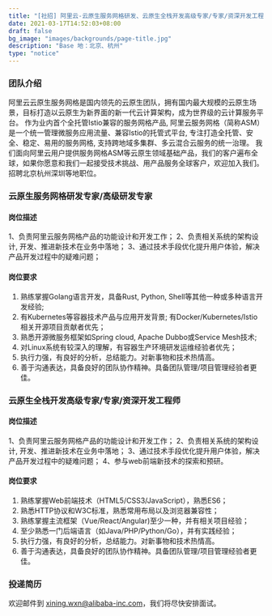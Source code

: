 ```yaml
---
title: "[社招] 阿里云-云原生服务网格研发、云原生全栈开发高级专家/专家/资深开发工程师"
date: 2021-03-17T14:52:03+08:00
draft: false
bg_image: "images/backgrounds/page-title.jpg"
description: "Base 地：北京、杭州"
type: "notice"
---
```


### 团队介绍

阿里云云原生服务网格是国内领先的云原生团队，拥有国内最大规模的云原生场景，目标打造以云原生为新界面的新一代云计算架构，成为世界级的云计算服务平台。
作为业内首个全托管Istio兼容的服务网格产品, 阿里云服务网格（简称ASM）是一个统一管理微服务应用流量、兼容Istio的托管式平台, 专注打造全托管、安全、稳定、易用的服务网格, 支持跨地域多集群、多云混合云服务的统一治理。
我们面向阿里云用户提供服务网格ASM等云原生领域基础产品，我们的客户遍布全球，如果你愿意和我们一起接受技术挑战、用产品服务全球客户，欢迎加入我们。招聘北京杭州深圳等地职位。

### 云原生服务网格研发专家/高级研发专家
#### 岗位描述
1、负责阿里云服务网格产品的功能设计和开发工作；
2、负责相关系统的架构设计, 开发、推进新技术在业务中落地；
3、通过技术手段优化提升用户体验，解决产品开发过程中的疑难问题；

#### 岗位要求
1. 熟练掌握Golang语言开发，具备Rust, Python, Shell等其他一种或多种语言开发经验;
2. 有Kubernetes等容器技术产品与应用开发背景; 有Docker/Kubernetes/Istio相关开源项目贡献者优先；
3. 熟悉开源微服务框架如Spring cloud, Apache Dubbo或Service Mesh技术;
4. 对Linux系统有较深入的理解，有容器生产环境研发运维经验者优先；
5. 执行力强，有良好的分析，总结能力。对新事物和技术热情高。
6. 善于沟通表达，具备良好的团队协作精神。具备团队管理/项目管理经验者更佳。

### 云原生全栈开发高级专家/专家/资深开发工程师
#### 岗位描述
1、负责阿里云服务网格产品的功能设计和开发工作；
2、负责相关系统的架构设计, 开发、推进新技术在业务中落地；
3、通过技术手段优化提升用户体验，解决产品开发过程中的疑难问题；
4、参与web前端新技术的探索和预研。

#### 岗位要求
1. 熟练掌握Web前端技术（HTML5/CSS3/JavaScript），熟悉ES6；
2. 熟悉HTTP协议和W3C标准，熟悉常用布局以及浏览器兼容性；
3. 熟练掌握主流框架（Vue/React/Angular)至少一种，并有相关项目经验；
4. 至少熟悉一门后端语言（如Java/PHP/Python/Go），并有实践经验；
5. 执行力强，有良好的分析，总结能力。对新事物和技术热情高。
6. 善于沟通表达，具备良好的团队协作精神。具备团队管理/项目管理经验者更佳。

### 投递简历
欢迎邮件到 xining.wxn@alibaba-inc.com，我们将尽快安排面试。
